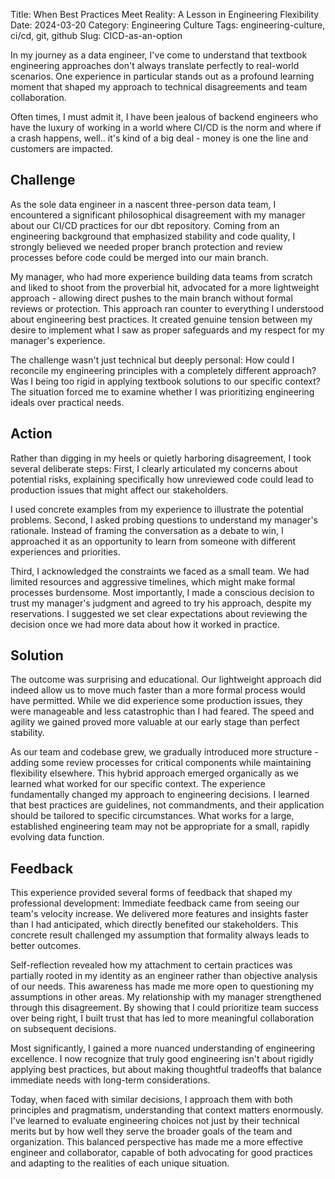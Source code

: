 Title: When Best Practices Meet Reality: A Lesson in Engineering Flexibility
Date: 2024-03-20
Category: Engineering Culture
Tags: engineering-culture, ci/cd, git, github
Slug: CICD-as-an-option


In my journey as a data engineer, I've come to understand that textbook engineering approaches don't always translate perfectly to real-world scenarios. One experience in particular stands out as a profound learning moment that shaped my approach to technical disagreements and team collaboration.

Often times, I must admit it, I have been jealous of backend engineers who have the luxury of working in a world where CI/CD is the norm and where if a crash happens, well.. it's kind of a big deal - money is one the line and customers are impacted.

## Challenge
As the sole data engineer in a nascent three-person data team, I encountered a significant philosophical disagreement with my manager about our CI/CD practices for our dbt repository. Coming from an engineering background that emphasized stability and code quality, I strongly believed we needed proper branch protection and review processes before code could be merged into our main branch.

My manager, who had more experience building data teams from scratch and liked to shoot from the proverbial hit, advocated for a more lightweight approach - allowing direct pushes to the main branch without formal reviews or protection. This approach ran counter to everything I understood about engineering best practices. It created genuine tension between my desire to implement what I saw as proper safeguards and my respect for my manager's experience.

The challenge wasn't just technical but deeply personal: How could I reconcile my engineering principles with a completely different approach? Was I being too rigid in applying textbook solutions to our specific context? The situation forced me to examine whether I was prioritizing engineering ideals over practical needs.

## Action
Rather than digging in my heels or quietly harboring disagreement, I took several deliberate steps:
First, I clearly articulated my concerns about potential risks, explaining specifically how unreviewed code could lead to production issues that might affect our stakeholders.

I used concrete examples from my experience to illustrate the potential problems.
Second, I asked probing questions to understand my manager's rationale. Instead of framing the conversation as a debate to win, I approached it as an opportunity to learn from someone with different experiences and priorities.

Third, I acknowledged the constraints we faced as a small team. We had limited resources and aggressive timelines, which might make formal processes burdensome.
Most importantly, I made a conscious decision to trust my manager's judgment and agreed to try his approach, despite my reservations. I suggested we set clear expectations about reviewing the decision once we had more data about how it worked in practice.

## Solution
The outcome was surprising and educational. Our lightweight approach did indeed allow us to move much faster than a more formal process would have permitted. While we did experience some production issues, they were manageable and less catastrophic than I had feared. The speed and agility we gained proved more valuable at our early stage than perfect stability.

As our team and codebase grew, we gradually introduced more structure - adding some review processes for critical components while maintaining flexibility elsewhere. This hybrid approach emerged organically as we learned what worked for our specific context.
The experience fundamentally changed my approach to engineering decisions. I learned that best practices are guidelines, not commandments, and their application should be tailored to specific circumstances. What works for a large, established engineering team may not be appropriate for a small, rapidly evolving data function.

## Feedback
This experience provided several forms of feedback that shaped my professional development:
Immediate feedback came from seeing our team's velocity increase. We delivered more features and insights faster than I had anticipated, which directly benefited our stakeholders. This concrete result challenged my assumption that formality always leads to better outcomes.

Self-reflection revealed how my attachment to certain practices was partially rooted in my identity as an engineer rather than objective analysis of our needs. This awareness has made me more open to questioning my assumptions in other areas.
My relationship with my manager strengthened through this disagreement. By showing that I could prioritize team success over being right, I built trust that has led to more meaningful collaboration on subsequent decisions.

Most significantly, I gained a more nuanced understanding of engineering excellence. I now recognize that truly good engineering isn't about rigidly applying best practices, but about making thoughtful tradeoffs that balance immediate needs with long-term considerations.

Today, when faced with similar decisions, I approach them with both principles and pragmatism, understanding that context matters enormously. I've learned to evaluate engineering choices not just by their technical merits but by how well they serve the broader goals of the team and organization. This balanced perspective has made me a more effective engineer and collaborator, capable of both advocating for good practices and adapting to the realities of each unique situation.

